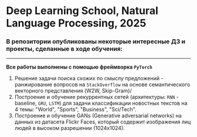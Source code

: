 # Deep Learning School, Natural Language Processing, 2025

### В репозитории опубликованы некоторые интересные ДЗ и проекты, сделанные в ходе обучения:
---
**Все работы выполнены с помощью фреймворка `PyTorch`**
1) Решение задачи поиска схожих по смыслу предложений - ранжирование вопросов на `StackOverflow` на основе семантического векторного представления (W2W, Skip-Gram)/
2) Построение и обучение рекуррентных сетей (архитектуры: `RNN` - baseline, `GRU`, `LSTM`) для задачи классификации новостных текстов на 4 темы: "World", "Sports", "Business", "Sci/Tech".
4) Построение и обучение GANs (Generative adversarial networks) на данных из датасета Flickr Faces, который содержит изображения лиц людей в высоком разрешении (1024х1024).
